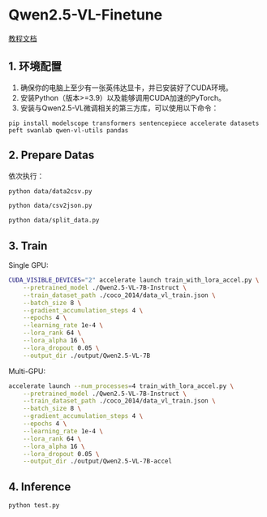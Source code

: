 # Qwen2.5-VL-Finetune

[教程文档](https://blog.csdn.net/sinat_16020825/article/details/147163785?spm=1001.2014.3001.5501)

## 1. 环境配置

1. 确保你的电脑上至少有一张英伟达显卡，并已安装好了CUDA环境。
2. 安装Python（版本>=3.9）以及能够调用CUDA加速的PyTorch。
3. 安装与Qwen2.5-VL微调相关的第三方库，可以使用以下命令：

```
pip install modelscope transformers sentencepiece accelerate datasets peft swanlab qwen-vl-utils pandas
```


## 2. Prepare Datas

依次执行：

```bash
python data/data2csv.py
```

```bash
python data/csv2json.py
```

```bash
python data/split_data.py
```

## 3. Train

Single GPU:

```bash
CUDA_VISIBLE_DEVICES="2" accelerate launch train_with_lora_accel.py \
    --pretrained_model ./Qwen2.5-VL-7B-Instruct \
    --train_dataset_path ./coco_2014/data_vl_train.json \
    --batch_size 8 \
    --gradient_accumulation_steps 4 \
    --epochs 4 \
    --learning_rate 1e-4 \
    --lora_rank 64 \
    --lora_alpha 16 \
    --lora_dropout 0.05 \
    --output_dir ./output/Qwen2.5-VL-7B
```

Multi-GPU:

```bash
accelerate launch --num_processes=4 train_with_lora_accel.py \
    --pretrained_model ./Qwen2.5-VL-7B-Instruct \
    --train_dataset_path ./coco_2014/data_vl_train.json \
    --batch_size 8 \
    --gradient_accumulation_steps 4 \
    --epochs 4 \
    --learning_rate 1e-4 \
    --lora_rank 64 \
    --lora_alpha 16 \
    --lora_dropout 0.05 \
    --output_dir ./output/Qwen2.5-VL-7B-accel
```


## 4. Inference

```bash
python test.py
```
